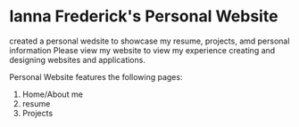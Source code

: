 # Ianna Frederick's Personal Website
created a personal wedsite to showcase my resume, projects, amd personal information
Please view my website to view my experience creating and designing websites and applications.

Personal Website features the following pages:
1. Home/About me
2. resume
3. Projects
